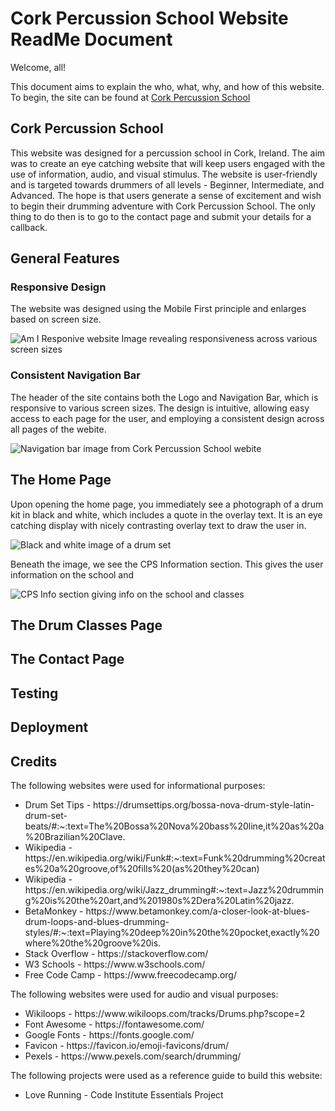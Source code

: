 # Cork Percussion School Website ReadMe Document

Welcome, all!  

This document aims to explain the who, what, why, and how of this website.
To begin, the site can be found at [Cork Percussion School](https://mickyreegs.github.io/CPS)

## Cork Percussion School

This website was designed for a percussion school in Cork, Ireland.  The aim was to create an eye catching website that will keep users engaged with the use of information, audio, and visual stimulus.  The website is user-friendly and is targeted towards drummers of all levels - Beginner, Intermediate, and Advanced.  The hope is that users generate a sense of excitement and wish to begin their drumming adventure with Cork Percussion School.  The only thing to do then is to go to the contact page and submit your details for a callback.

## General Features

### Responsive Design
The website was designed using the Mobile First principle and enlarges based on screen size.

![Am I Responive website Image revealing responsiveness across various screen sizes](image.png)

### Consistent Navigation Bar
The header of the site contains both the Logo and Navigation Bar, which is responsive to various screen sizes.  The design is intuitive, allowing easy access to each page for the user, and employing a consistent design across all pages of the webite.

![Navigation bar image from Cork Percussion School webite](image-1.png)


## The Home Page
Upon opening the home page, you immediately see a photograph of a drum kit in black and white, which includes a quote in the overlay text.  It is an eye catching display with nicely contrasting overlay text to draw the user in. 

![Black and white image of a drum set](image-2.png)

Beneath the image, we see the CPS Information section.  This gives the user information on the school and 

![CPS Info section giving info on the school and classes](image-3.png)

## The Drum Classes Page


## The Contact Page


## Testing


## Deployment


## Credits
The following websites were used for informational purposes:
<ul>
    <li>Drum Set Tips - https://drumsettips.org/bossa-nova-drum-style-latin-drum-set-beats/#:~:text=The%20Bossa%20Nova%20bass%20line,it%20as%20a%20Brazilian%20Clave.</li>
    <li>Wikipedia - https://en.wikipedia.org/wiki/Funk#:~:text=Funk%20drumming%20creates%20a%20groove,of%20fills%20(as%20they%20can)</li>
    <li>Wikipedia - https://en.wikipedia.org/wiki/Jazz_drumming#:~:text=Jazz%20drumming%20is%20the%20art,and%201980s%2Dera%20Latin%20jazz.</li>
    <li>BetaMonkey - https://www.betamonkey.com/a-closer-look-at-blues-drum-loops-and-blues-drumming-styles/#:~:text=Playing%20deep%20in%20the%20pocket,exactly%20where%20the%20groove%20is.</li>
    <li>Stack Overflow - https://stackoverflow.com/</li>
    <li>W3 Schools - https://www.w3schools.com/</li>
    <li>Free Code Camp - https://www.freecodecamp.org/</li>
</ul>

The following websites were used for audio and visual purposes:
<ul>
    <li>Wikiloops - https://www.wikiloops.com/tracks/Drums.php?scope=2</li>
    <li>Font Awesome - https://fontawesome.com/</li>
    <li>Google Fonts - https://fonts.google.com/</li>
    <li>Favicon - https://favicon.io/emoji-favicons/drum/</li>
    <li>Pexels - https://www.pexels.com/search/drumming/</li>
</ul>

The following projects were used as a reference guide to build this website:
<ul>
    <li>Love Running - Code Institute Essentials Project</li>
</ul>
